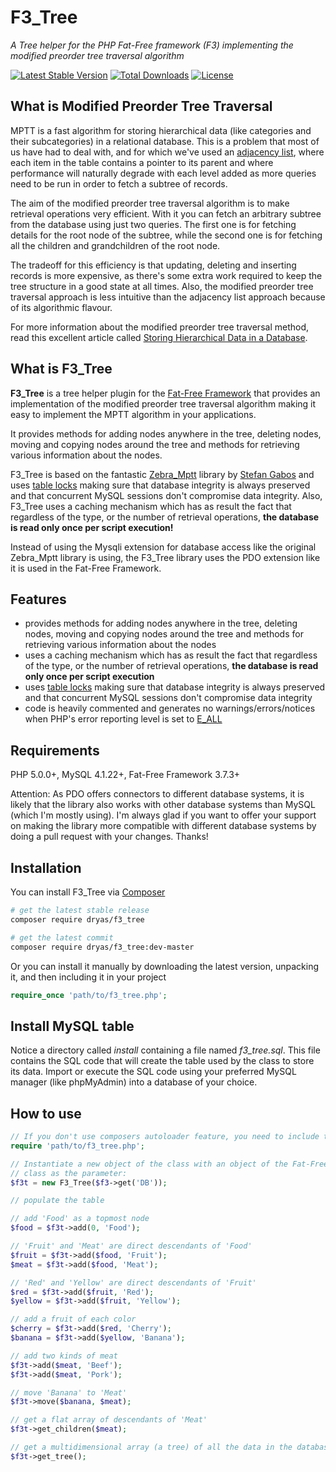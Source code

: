 # F3_Tree

*A Tree helper for the PHP Fat-Free framework (F3) implementing the modified preorder tree traversal algorithm*

[![Latest Stable Version](https://poser.pugx.org/dryas/f3_tree/v/stable)](https://packagist.org/packages/dryas/f3_tree) [![Total Downloads](https://poser.pugx.org/dryas/f3_tree/downloads)](https://packagist.org/packages/dryas/f3_tree) [![License](https://poser.pugx.org/dryas/f3_tree/license)](https://packagist.org/packages/dryas/f3_tree)

## What is Modified Preorder Tree Traversal

MPTT is a fast algorithm for storing hierarchical data (like categories and their subcategories) in a relational database. This is a problem that most of us have had to deal with, and for which we've used an [adjacency list](http://mikehillyer.com/articles/managing-hierarchical-data-in-mysql/), where each item in the table contains a pointer to its parent and where performance will naturally degrade with each level added as more queries need to be run in order to fetch a subtree of records.

The aim of the modified preorder tree traversal algorithm is to make retrieval operations very efficient. With it you can fetch an arbitrary subtree from the database using just two queries. The first one is for fetching details for the root node of the subtree, while the second one is for fetching all the children and grandchildren of the root node.

The tradeoff for this efficiency is that updating, deleting and inserting records is more expensive, as there's some extra work required to keep the tree structure in a good state at all times. Also, the modified preorder tree traversal approach is less intuitive than the adjacency list approach because of its algorithmic flavour.

For more information about the modified preorder tree traversal method, read this excellent article called [Storing Hierarchical Data in a Database](http://blogs.sitepoint.com/hierarchical-data-database-2/).

## What is F3_Tree

**F3\_Tree** is a tree helper plugin for the [Fat-Free Framework](http://github.com/bcosca/fatfree) that provides an implementation of the modified preorder tree traversal algorithm making it easy to implement the MPTT algorithm in your applications.

It provides methods for adding nodes anywhere in the tree, deleting nodes, moving and copying nodes around the tree and methods for retrieving various information about the nodes.

F3\_Tree is based on the fantastic [Zebra_Mptt](https://github.com/stefangabos/Zebra_Mptt) library by [Stefan Gabos](https://github.com/stefangabos) and uses [table locks](http://dev.mysql.com/doc/refman/5.0/en/lock-tables.html) making sure that database integrity is always preserved and that concurrent MySQL sessions don't compromise data integrity. Also, F3_Tree uses a caching mechanism which has as result the fact that regardless of the type, or the number of retrieval operations, **the database is read only once per script execution!**

Instead of using the Mysqli extension for database access like the original Zebra_Mptt library is using, the F3_Tree library uses the PDO extension like it is used in the Fat-Free Framework.

## Features

- provides methods for adding nodes anywhere in the tree, deleting nodes, moving and copying nodes around the tree and methods for retrieving various information about the nodes
- uses a caching mechanism which has as result the fact that regardless of the type, or the number of retrieval operations, **the database is read only once per script execution**
- uses [table locks](http://dev.mysql.com/doc/refman/5.0/en/lock-tables.html) making sure that database integrity is always preserved and that concurrent MySQL sessions don't compromise data integrity
- code is heavily commented and generates no warnings/errors/notices when PHP's error reporting level is set to [E_ALL](https://web.archive.org/web/20160226192832/http://www.php.net/manual/en/function.error-reporting.php)

## Requirements

PHP 5.0.0+, MySQL 4.1.22+, Fat-Free Framework 3.7.3+

Attention: As PDO offers connectors to different database systems, it is likely that the library also works with other database systems than MySQL (which I'm mostly using). I'm always glad if you want to offer your support on making the library more compatible with different database systems by doing a pull request with your changes. Thanks!

## Installation

You can install F3_Tree via [Composer](https://packagist.org/packages/dryas/f3_tree)

```bash
# get the latest stable release
composer require dryas/f3_tree

# get the latest commit
composer require dryas/f3_tree:dev-master
```

Or you can install it manually by downloading the latest version, unpacking it, and then including it in your project

```php
require_once 'path/to/f3_tree.php';
```

## Install MySQL table

Notice a directory called *install* containing a file named *f3_tree.sql*. This file contains the SQL code that will create the table used by the class to store its data. Import or execute the SQL code using your preferred MySQL manager (like phpMyAdmin) into a database of your choice.

## How to use

```php
// If you don't use composers autoloader feature, you need to include the F3_Tree class
require 'path/to/f3_tree.php';

// Instantiate a new object of the class with an object of the Fat-Free Framework DB/SQL 
// class as the parameter:
$f3t = new F3_Tree($f3->get('DB'));

// populate the table

// add 'Food' as a topmost node
$food = $f3t->add(0, 'Food');

// 'Fruit' and 'Meat' are direct descendants of 'Food'
$fruit = $f3t->add($food, 'Fruit');
$meat = $f3t->add($food, 'Meat');

// 'Red' and 'Yellow' are direct descendants of 'Fruit'
$red = $f3t->add($fruit, 'Red');
$yellow = $f3t->add($fruit, 'Yellow');

// add a fruit of each color
$cherry = $f3t->add($red, 'Cherry');
$banana = $f3t->add($yellow, 'Banana');

// add two kinds of meat
$f3t->add($meat, 'Beef');
$f3t->add($meat, 'Pork');

// move 'Banana' to 'Meat'
$f3t->move($banana, $meat);

// get a flat array of descendants of 'Meat'
$f3t->get_children($meat);

// get a multidimensional array (a tree) of all the data in the database
$f3t->get_tree();
```
